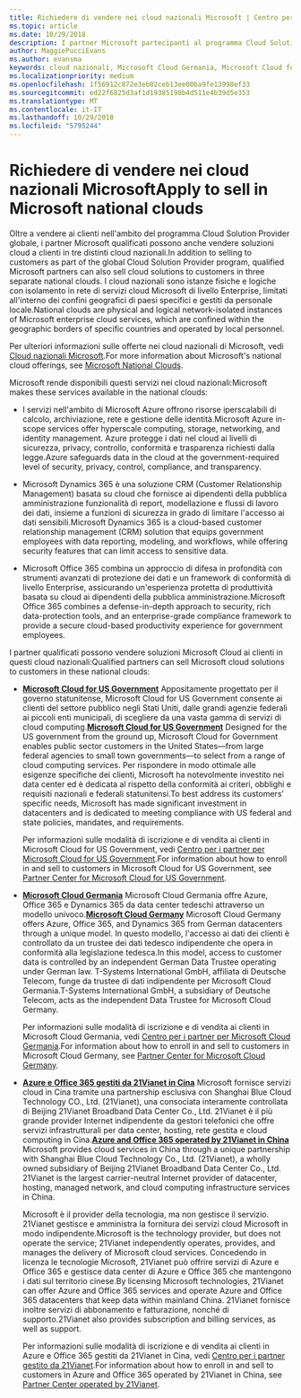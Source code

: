 ```yaml
---
title: Richiedere di vendere nei cloud nazionali Microsoft | Centro per i partner
ms.topic: article
ms.date: 10/29/2018
description: I partner Microsoft partecipanti al programma Cloud Solution Provider possono vendere ai clienti registrati nei cloud nazionali supportati.
author: MaggiePucciEvans
ms.author: evansma
keywords: cloud nazionali, Microsoft Cloud Germania, Microsoft Cloud for US Government, 21Vianet, Microsoft Cloud Cina
ms.localizationpriority: medium
ms.openlocfilehash: 1f56912c872e3eb02ceb13ee00ba9fe13998ef33
ms.sourcegitcommit: ed22f6825d3af1d19385198b4d511e4b39d5e353
ms.translationtype: MT
ms.contentlocale: it-IT
ms.lasthandoff: 10/29/2018
ms.locfileid: "5795244"
---
```

# <a name="apply-to-sell-in-microsoft-national-clouds"></a><span data-ttu-id="ca2e3-104">Richiedere di vendere nei cloud nazionali Microsoft</span><span class="sxs-lookup"><span data-stu-id="ca2e3-104">Apply to sell in Microsoft national clouds</span></span>

<span data-ttu-id="ca2e3-105">Oltre a vendere ai clienti nell'ambito del programma Cloud Solution Provider globale, i partner Microsoft qualificati possono anche vendere soluzioni cloud a clienti in tre distinti cloud nazionali.</span><span class="sxs-lookup"><span data-stu-id="ca2e3-105">In addition to selling to customers as part of the global Cloud Solution Provider program, qualified Microsoft partners can also sell cloud solutions to customers in three separate national clouds.</span></span> <span data-ttu-id="ca2e3-106">I cloud nazionali sono istanze fisiche e logiche con isolamento in rete di servizi cloud Microsoft di livello Enterprise, limitati all'interno dei confini geografici di paesi specifici e gestiti da personale locale.</span><span class="sxs-lookup"><span data-stu-id="ca2e3-106">National clouds are physical and logical network-isolated instances of Microsoft enterprise cloud services, which are confined within the geographic borders of specific countries and operated by local personnel.</span></span> 

<span data-ttu-id="ca2e3-107">Per ulteriori informazioni sulle offerte nei cloud nazionali di Microsoft, vedi [Cloud nazionali Microsoft](https://www.microsoft.com/trustcenter/cloudservices/nationalcloud).</span><span class="sxs-lookup"><span data-stu-id="ca2e3-107">For more information about Microsoft's national cloud offerings, see [Microsoft National Clouds](https://www.microsoft.com/trustcenter/cloudservices/nationalcloud).</span></span>

<span data-ttu-id="ca2e3-108">Microsoft rende disponibili questi servizi nei cloud nazionali:</span><span class="sxs-lookup"><span data-stu-id="ca2e3-108">Microsoft makes these services available in the national clouds:</span></span>

-   <span data-ttu-id="ca2e3-109">I servizi nell'ambito di Microsoft Azure offrono risorse iperscalabili di calcolo, archiviazione, rete e gestione delle identità.</span><span class="sxs-lookup"><span data-stu-id="ca2e3-109">Microsoft Azure in-scope services offer hyperscale computing, storage, networking, and identity management.</span></span> <span data-ttu-id="ca2e3-110">Azure protegge i dati nel cloud ai livelli di sicurezza, privacy, controllo, conformità e trasparenza richiesti dalla legge.</span><span class="sxs-lookup"><span data-stu-id="ca2e3-110">Azure safeguards data in the cloud at the government-required level of security, privacy, control, compliance, and transparency.</span></span>

-   <span data-ttu-id="ca2e3-111">Microsoft Dynamics 365 è una soluzione CRM (Customer Relationship Management) basata su cloud che fornisce ai dipendenti della pubblica amministrazione funzionalità di report, modellazione e flussi di lavoro dei dati, insieme a funzioni di sicurezza in grado di limitare l'accesso ai dati sensibili.</span><span class="sxs-lookup"><span data-stu-id="ca2e3-111">Microsoft Dynamics 365 is a cloud-based customer relationship management (CRM) solution that equips government employees with data reporting, modeling, and workflows, while offering security features that can limit access to sensitive data.</span></span>

-   <span data-ttu-id="ca2e3-112">Microsoft Office 365 combina un approccio di difesa in profondità con strumenti avanzati di protezione dei dati e un framework di conformità di livello Enterprise, assicurando un'esperienza protetta di produttività basata su cloud ai dipendenti della pubblica amministrazione.</span><span class="sxs-lookup"><span data-stu-id="ca2e3-112">Microsoft Office 365 combines a defense-in-depth approach to security, rich data-protection tools, and an enterprise-grade compliance framework to provide a secure cloud-based productivity experience for government employees.</span></span>

<span data-ttu-id="ca2e3-113">I partner qualificati possono vendere soluzioni Microsoft Cloud ai clienti in questi cloud nazionali:</span><span class="sxs-lookup"><span data-stu-id="ca2e3-113">Qualified partners can sell Microsoft cloud solutions to customers in these national clouds:</span></span>

-   <span data-ttu-id="ca2e3-114">[**Microsoft Cloud for US Government**](https://www.microsoft.com/trustcenter/cloudservices/nationalcloud#Microsoft_Cloud_for_US) Appositamente progettato per il governo statunitense, Microsoft Cloud for US Government consente ai clienti del settore pubblico negli Stati Uniti, dalle grandi agenzie federali ai piccoli enti municipali, di scegliere da una vasta gamma di servizi di cloud computing.</span><span class="sxs-lookup"><span data-stu-id="ca2e3-114">[**Microsoft Cloud for US Government**](https://www.microsoft.com/trustcenter/cloudservices/nationalcloud#Microsoft_Cloud_for_US) Designed for the US government from the ground up, Microsoft Cloud for Government enables public sector customers in the United States—from large federal agencies to small town governments—to select from a range of cloud computing services.</span></span> <span data-ttu-id="ca2e3-115">Per rispondere in modo ottimale alle esigenze specifiche dei clienti, Microsoft ha notevolmente investito nei data center ed è dedicata al rispetto della conformità ai criteri, obblighi e requisiti nazionali e federali statunitensi.</span><span class="sxs-lookup"><span data-stu-id="ca2e3-115">To best address its customers’ specific needs, Microsoft has made significant investment in datacenters and is dedicated to meeting compliance with US federal and state policies, mandates, and requirements.</span></span> 

    <span data-ttu-id="ca2e3-116">Per informazioni sulle modalità di iscrizione e di vendita ai clienti in Microsoft Cloud for US Government, vedi [Centro per i partner per Microsoft Cloud for US Government](partner-center-for-microsoft-us-govt-cloud.md).</span><span class="sxs-lookup"><span data-stu-id="ca2e3-116">For information about how to enroll in and sell to customers in Microsoft Cloud for US Government, see [Partner Center for Microsoft Cloud for US Government](partner-center-for-microsoft-us-govt-cloud.md).</span></span>

-   <span data-ttu-id="ca2e3-117">[**Microsoft Cloud Germania**](https://www.microsoft.com/trustcenter/cloudservices/nationalcloud#Microsoft_Cloud_Germany) Microsoft Cloud Germania offre Azure, Office 365 e Dynamics 365 da data center tedeschi attraverso un modello univoco.</span><span class="sxs-lookup"><span data-stu-id="ca2e3-117">[**Microsoft Cloud Germany**](https://www.microsoft.com/trustcenter/cloudservices/nationalcloud#Microsoft_Cloud_Germany) Microsoft Cloud Germany offers Azure, Office 365, and Dynamics 365 from German datacenters through a unique model.</span></span> <span data-ttu-id="ca2e3-118">In questo modello, l'accesso ai dati dei clienti è controllato da un trustee dei dati tedesco indipendente che opera in conformità alla legislazione tedesca.</span><span class="sxs-lookup"><span data-stu-id="ca2e3-118">In this model, access to customer data is controlled by an independent German Data Trustee operating under German law.</span></span> <span data-ttu-id="ca2e3-119">T-Systems International GmbH, affiliata di Deutsche Telecom, funge da trustee di dati indipendente per Microsoft Cloud Germania.</span><span class="sxs-lookup"><span data-stu-id="ca2e3-119">T-Systems International GmbH, a subsidiary of Deutsche Telecom, acts as the independent Data Trustee for Microsoft Cloud Germany.</span></span> 

    <span data-ttu-id="ca2e3-120">Per informazioni sulle modalità di iscrizione e di vendita ai clienti in Microsoft Cloud Germania, vedi [Centro per i partner per Microsoft Cloud Germania](partner-center-for-microsoft-cloud-germany.md).</span><span class="sxs-lookup"><span data-stu-id="ca2e3-120">For information about how to enroll in and sell to customers in Microsoft Cloud Germany, see [Partner Center for Microsoft Cloud Germany](partner-center-for-microsoft-cloud-germany.md).</span></span> 
    
-   <span data-ttu-id="ca2e3-121">[**Azure e Office 365 gestiti da 21Vianet in Cina**](https://www.microsoft.com/trustcenter/cloudservices/nationalcloud#Microsoft_Cloud_for_China) Microsoft fornisce servizi cloud in Cina tramite una partnership esclusiva con Shanghai Blue Cloud Technology CO., Ltd. (21Vianet), una consociata interamente controllata di Beijing 21Vianet Broadband Data Center Co., Ltd. 21Vianet è il più grande provider Internet indipendente da gestori telefonici che offre servizi infrastrutturali per data center, hosting, rete gestita e cloud computing in Cina.</span><span class="sxs-lookup"><span data-stu-id="ca2e3-121">[**Azure and Office 365 operated by 21Vianet in China**](https://www.microsoft.com/trustcenter/cloudservices/nationalcloud#Microsoft_Cloud_for_China) Microsoft provides cloud services in China through a unique partnership with Shanghai Blue Cloud Technology Co., Ltd. (21Vianet), a wholly owned subsidiary of Beijing 21Vianet Broadband Data Center Co., Ltd. 21Vianet is the largest carrier-neutral Internet provider of datacenter, hosting, managed network, and cloud computing infrastructure services in China.</span></span> 

    <span data-ttu-id="ca2e3-122">Microsoft è il provider della tecnologia, ma non gestisce il servizio. 21Vianet gestisce e amministra la fornitura dei servizi cloud Microsoft in modo indipendente.</span><span class="sxs-lookup"><span data-stu-id="ca2e3-122">Microsoft is the technology provider, but does not operate the service; 21Vianet independently operates, provides, and manages the delivery of Microsoft cloud services.</span></span> <span data-ttu-id="ca2e3-123">Concedendo in licenza le tecnologie Microsoft, 21Vianet può offrire servizi di Azure e Office 365 e gestisce data center di Azure e Office 365 che mantengono i dati sul territorio cinese.</span><span class="sxs-lookup"><span data-stu-id="ca2e3-123">By licensing Microsoft technologies, 21Vianet can offer Azure and Office 365 services and operate Azure and Office 365 datacenters that keep data within mainland China.</span></span> <span data-ttu-id="ca2e3-124">21Vianet fornisce inoltre servizi di abbonamento e fatturazione, nonché di supporto.</span><span class="sxs-lookup"><span data-stu-id="ca2e3-124">21Vianet also provides subscription and billing services, as well as support.</span></span>

    <span data-ttu-id="ca2e3-125">Per informazioni sulle modalità di iscrizione e di vendita ai clienti in Azure e Office 365 gestiti da 21Vianet in Cina, vedi [Centro per i partner gestito da 21Vianet](https://msdn.microsoft.com/partner-china/index).</span><span class="sxs-lookup"><span data-stu-id="ca2e3-125">For information about how to enroll in and sell to customers in Azure and Office 365 operated by 21Vianet in China, see [Partner Center operated by 21Vianet](https://msdn.microsoft.com/partner-china/index).</span></span> 